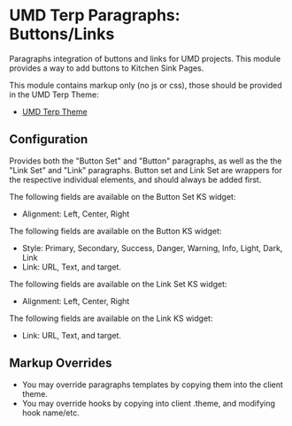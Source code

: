 # UMD Terp Paragraphs: Buttons/Links

Paragraphs integration of buttons and links for UMD projects. This module provides a way to add buttons to Kitchen Sink Pages.

This module contains markup only (no js or css), those should be provided in the UMD Terp Theme:

- [UMD Terp Theme](https://github.com/UMD-Digital/umd_terp)

## Configuration

Provides both the "Button Set" and "Button" paragraphs, as well as the the "Link Set" and "Link" paragraphs. Button set and Link Set are wrappers for the respective individual elements, and should always be added first.

The following fields are available on the Button Set KS widget:

- Alignment: Left, Center, Right

The following fields are available on the Button KS widget:

- Style: Primary, Secondary, Success, Danger, Warning, Info, Light, Dark, Link
- Link: URL, Text, and target.

The following fields are available on the Link Set KS widget:

- Alignment: Left, Center, Right

The following fields are available on the Link KS widget:

- Link: URL, Text, and target.

## Markup Overrides

- You may override paragraphs templates by copying them into the client theme.
- You may override hooks by copying into client .theme, and modifying hook name/etc.
